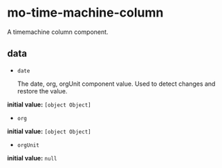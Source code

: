 # mo-time-machine-column 

A timemachine column component. 

## data 

- `date` 

  The date, org, orgUnit component value.
  Used to detect changes and restore the value. 

**initial value:** `[object Object]` 

- `org` 

**initial value:** `[object Object]` 

- `orgUnit` 

**initial value:** `null` 

